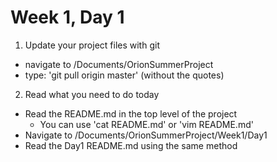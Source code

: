 # Week 1, Day 1

1. Update your project files with git
  * navigate to /Documents/OrionSummerProject
  * type: 'git pull origin master'  (without the quotes)

2. Read what you need to do today
  * Read the README.md in the top level of the project
    * You can use 'cat README.md' or 'vim README.md'
  *  Navigate to /Documents/OrionSummerProject/Week1/Day1
  * Read the Day1 README.md using the same method
